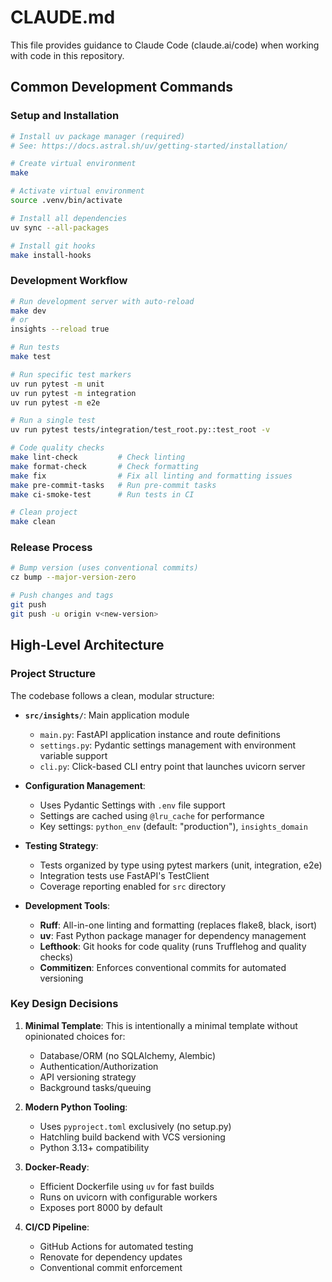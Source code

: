 # CLAUDE.md

This file provides guidance to Claude Code (claude.ai/code) when working with code in this repository.

## Common Development Commands

### Setup and Installation
```bash
# Install uv package manager (required)
# See: https://docs.astral.sh/uv/getting-started/installation/

# Create virtual environment
make

# Activate virtual environment
source .venv/bin/activate

# Install all dependencies
uv sync --all-packages

# Install git hooks
make install-hooks
```

### Development Workflow
```bash
# Run development server with auto-reload
make dev
# or
insights --reload true

# Run tests
make test

# Run specific test markers
uv run pytest -m unit
uv run pytest -m integration
uv run pytest -m e2e

# Run a single test
uv run pytest tests/integration/test_root.py::test_root -v

# Code quality checks
make lint-check         # Check linting
make format-check       # Check formatting
make fix                # Fix all linting and formatting issues
make pre-commit-tasks   # Run pre-commit tasks
make ci-smoke-test      # Run tests in CI

# Clean project
make clean
```

### Release Process
```bash
# Bump version (uses conventional commits)
cz bump --major-version-zero

# Push changes and tags
git push
git push -u origin v<new-version>
```

## High-Level Architecture

### Project Structure
The codebase follows a clean, modular structure:

- **`src/insights/`**: Main application module
  - `main.py`: FastAPI application instance and route definitions
  - `settings.py`: Pydantic settings management with environment variable support
  - `cli.py`: Click-based CLI entry point that launches uvicorn server

- **Configuration Management**: 
  - Uses Pydantic Settings with `.env` file support
  - Settings are cached using `@lru_cache` for performance
  - Key settings: `python_env` (default: "production"), `insights_domain`

- **Testing Strategy**:
  - Tests organized by type using pytest markers (unit, integration, e2e)
  - Integration tests use FastAPI's TestClient
  - Coverage reporting enabled for `src` directory

- **Development Tools**:
  - **Ruff**: All-in-one linting and formatting (replaces flake8, black, isort)
  - **uv**: Fast Python package manager for dependency management
  - **Lefthook**: Git hooks for code quality (runs Trufflehog and quality checks)
  - **Commitizen**: Enforces conventional commits for automated versioning

### Key Design Decisions

1. **Minimal Template**: This is intentionally a minimal template without opinionated choices for:
   - Database/ORM (no SQLAlchemy, Alembic)
   - Authentication/Authorization
   - API versioning strategy
   - Background tasks/queuing

2. **Modern Python Tooling**: 
   - Uses `pyproject.toml` exclusively (no setup.py)
   - Hatchling build backend with VCS versioning
   - Python 3.13+ compatibility

3. **Docker-Ready**: 
   - Efficient Dockerfile using `uv` for fast builds
   - Runs on uvicorn with configurable workers
   - Exposes port 8000 by default

4. **CI/CD Pipeline**: 
   - GitHub Actions for automated testing
   - Renovate for dependency updates
   - Conventional commit enforcement